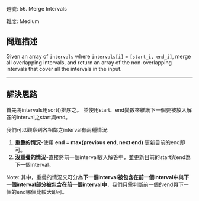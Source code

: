 題號: 56. Merge Intervals

難度: Medium

## 問題描述
Given an array of `intervals` where `intervals[i]` = `[start_i, end_i]`, merge all overlapping intervals, and return an array of the non-overlapping intervals that cover all the intervals in the input.

---
## 解決思路
首先將intervals用sort()排序之。
並使用start、end變數來維護下一個要被放入解答的interval之start與end。

我們可以觀察到各相鄰之interval有兩種情況:
1. **重疊的情況**-使用 **end = max(previous end, next end)** 更新目前的end即可。
2. **沒重疊的情況**-直接將前一個interval放入解答中，並更新目前的start與end為下一個interval。

Note: 其中，重疊的情況又可分為**下一個interval被包含在前一個interval中**與**下一個interval部分被包含在前一個interval中**，我們只需判斷前一個的end與下一個的end哪個比較大即可。



